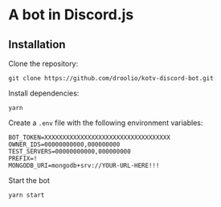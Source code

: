 # A bot in Discord.js
## Installation
Clone the repository:
```
git clone https://github.com/droolio/kotv-discord-bot.git
```

Install dependencies:
```
yarn
```

Create a `.env` file with the following environment variables:
```
BOT_TOKEN=XXXXXXXXXXXXXXXXXXXXXXXXXXXXXXXXXXX
OWNER_IDS=00000000000,000000000
TEST_SERVERS=00000000000,000000000
PREFIX=!
MONGODB_URI=mongodb+srv://YOUR-URL-HERE!!!
```

Start the bot
```
yarn start
```
